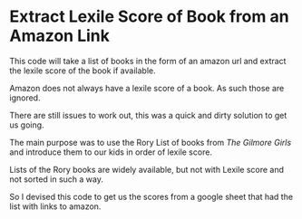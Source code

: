 # Extract Lexile Score of Book from an Amazon Link

This code will take a list of books in the form of an amazon url and extract the lexile
score of the book if available.

Amazon does not always have a lexile score of a book. As such those are ignored.

There are still issues to work out, this was a quick and dirty solution to get us going.

The main purpose was to use the Rory List of books from *The Gilmore Girls* and introduce them to our kids in order of lexile score.

Lists of the Rory books are widely available, but not with Lexile score and not sorted in such a way.

So I devised this code to get us the scores from a google sheet that had the list with links
to amazon.